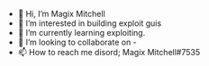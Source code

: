 - 👋 Hi, I’m Magix Mitchell
- 👀 I’m interested in building exploit guis
- 🌱 I’m currently learning exploiting.
- 💞️ I’m looking to collaborate on -
- 📫 How to reach me disord; Magix Mitchell#7535

<!---
Jay-cyb/Jay-cyb is a ✨ special ✨ repository because its `README.md` (this file) appears on your GitHub profile.
You can click the Preview link to take a look at your changes.
--->
